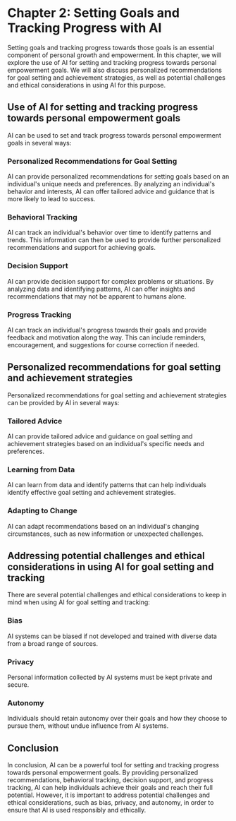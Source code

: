 Chapter 2: Setting Goals and Tracking Progress with AI
======================================================

Setting goals and tracking progress towards those goals is an essential component of personal growth and empowerment. In this chapter, we will explore the use of AI for setting and tracking progress towards personal empowerment goals. We will also discuss personalized recommendations for goal setting and achievement strategies, as well as potential challenges and ethical considerations in using AI for this purpose.

Use of AI for setting and tracking progress towards personal empowerment goals
------------------------------------------------------------------------------

AI can be used to set and track progress towards personal empowerment goals in several ways:

### Personalized Recommendations for Goal Setting

AI can provide personalized recommendations for setting goals based on an individual's unique needs and preferences. By analyzing an individual's behavior and interests, AI can offer tailored advice and guidance that is more likely to lead to success.

### Behavioral Tracking

AI can track an individual's behavior over time to identify patterns and trends. This information can then be used to provide further personalized recommendations and support for achieving goals.

### Decision Support

AI can provide decision support for complex problems or situations. By analyzing data and identifying patterns, AI can offer insights and recommendations that may not be apparent to humans alone.

### Progress Tracking

AI can track an individual's progress towards their goals and provide feedback and motivation along the way. This can include reminders, encouragement, and suggestions for course correction if needed.

Personalized recommendations for goal setting and achievement strategies
------------------------------------------------------------------------

Personalized recommendations for goal setting and achievement strategies can be provided by AI in several ways:

### Tailored Advice

AI can provide tailored advice and guidance on goal setting and achievement strategies based on an individual's specific needs and preferences.

### Learning from Data

AI can learn from data and identify patterns that can help individuals identify effective goal setting and achievement strategies.

### Adapting to Change

AI can adapt recommendations based on an individual's changing circumstances, such as new information or unexpected challenges.

Addressing potential challenges and ethical considerations in using AI for goal setting and tracking
----------------------------------------------------------------------------------------------------

There are several potential challenges and ethical considerations to keep in mind when using AI for goal setting and tracking:

### Bias

AI systems can be biased if not developed and trained with diverse data from a broad range of sources.

### Privacy

Personal information collected by AI systems must be kept private and secure.

### Autonomy

Individuals should retain autonomy over their goals and how they choose to pursue them, without undue influence from AI systems.

Conclusion
----------

In conclusion, AI can be a powerful tool for setting and tracking progress towards personal empowerment goals. By providing personalized recommendations, behavioral tracking, decision support, and progress tracking, AI can help individuals achieve their goals and reach their full potential. However, it is important to address potential challenges and ethical considerations, such as bias, privacy, and autonomy, in order to ensure that AI is used responsibly and ethically.
